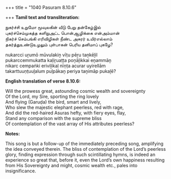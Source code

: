 +++
title = "1040 Pasuram 8.10.6"

+++
**Tamil text and transliteration:**

நுகர்ச்சி உறுமோ மூவுலகின் வீடு பேறு தன்கேழ்இல்  
புகர்ச்செம்முகத்த களிறுஅட்ட பொன்ஆழிக்கை என்அம்மான்  
நிகர்ச் செம்பங்கி எரிவிழிகள் நீண்ட அசுரர் உயிர்எல்லாம்  
தகர்த்துஉண்டுஉழலும் புள்பாகன் பெரிய தனிமாப் புகழே?

nukarcci uṟumō mūvulakiṉ vīṭu pēṟu taṉkēḻil  
pukarccemmukatta kaḷiṟuaṭṭa poṉāḻikkai eṉammāṉ  
nikarc cempaṅki eriviḻikaḷ nīṇṭa acurar uyirellām  
takarttuuṇṭuuḻalum puḷpākaṉ periya taṉimāp pukaḻē?

**English translation of verse 8.10.6:**

Will the prowess great, astounding cosmic wealth and sovereignty  
Of the Lord, my Sire, sporting the ring lovely  
And flying (Garuḍa) the bird, smart and lively,  
Who slew the majestic elephant peerless, red with rage,  
And did the red-haired Asuras hefty, with fiery eyes, flay,  
Stand any comparison with the supreme bliss  
Of contemplation of the vast array of His attributes peerless?

**Notes:**

This song is but a follow-up of the immediately preceding song, amplifying the idea conveyed therein. The bliss of contemplation of the Lord’s peerless glory, finding expression through such scintillating hymns, is indeed an experience so great that, before it, even the Lord’s own happiness resulting from His Sovereignty and might, cosmic wealth etc., pales into insignificance.


